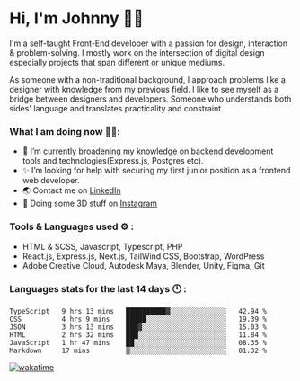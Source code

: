 # Hi, I'm Johnny 👋🧑‍

I'm a self-taught Front-End developer with a passion for design, interaction & problem-solving. I mostly work on the intersection of digital design especially projects that span different or unique mediums.

As someone with a non-traditional background, I approach problems like a designer with knowledge from my previous field. I like to see myself as a bridge between designers and developers. Someone who understands both sides' language and translates practicality and constraint.

### What I am doing now 🧑‍💻:

- 🔭 I’m currently broadening my knowledge on backend development tools and technologies(Express.js, Postgres etc).
- ✨ I’m looking for help with securing my first junior position as a frontend web developer.
- 🌏 Contact me on [LinkedIn](https://www.linkedin.com/in/johchai/)
- 🎨 Doing some 3D stuff on [Instagram](https://www.instagram.com/johnsaaz)

### Tools & Languages used ⚙️ :

- HTML & SCSS, Javascript, Typescript, PHP
- React.js, Express.js, Next.js, TailWind CSS, Bootstrap, WordPress
- Adobe Creative Cloud, Autodesk Maya, Blender, Unity, Figma, Git

### Languages stats for the last 14 days 🕛 :

<!--START_SECTION:waka-->

```text
TypeScript   9 hrs 13 mins   ██████████▓░░░░░░░░░░░░░░   42.94 %
CSS          4 hrs 9 mins    █████░░░░░░░░░░░░░░░░░░░░   19.39 %
JSON         3 hrs 13 mins   ███▓░░░░░░░░░░░░░░░░░░░░░   15.03 %
HTML         2 hrs 32 mins   ███░░░░░░░░░░░░░░░░░░░░░░   11.84 %
JavaScript   1 hr 47 mins    ██░░░░░░░░░░░░░░░░░░░░░░░   08.35 %
Markdown     17 mins         ▒░░░░░░░░░░░░░░░░░░░░░░░░   01.32 %
```

<!--END_SECTION:waka-->

[![wakatime](https://wakatime.com/badge/user/0cd14e89-b357-451d-b5c1-4a79286fb5a6.svg)](https://wakatime.com/@0cd14e89-b357-451d-b5c1-4a79286fb5a6)

